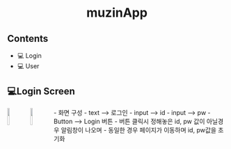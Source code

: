 <h1 align = "center">
  muzinApp
</h>

## Contents
- 💻 Login
- 💻 User

## 💻Login Screen
<img src = "https://user-images.githubusercontent.com/82933290/115818885-b7943780-a438-11eb-9ac2-69063f858909.png" width ="10%" height = "10%" align = "left">
<img src = "https://user-images.githubusercontent.com/82933290/115819707-69803380-a43a-11eb-958b-6444cbda86b6.png" width ="10%" height = "10%" align = "left">
- 화면 구성
- text --> 로그인
- input --> id
- input --> pw
- Button --> Login 버튼
- 버튼 클릭시 정해놓은 id, pw 값이 아닐경우 알림창이 나오며 
- 동일한 경우 페이지가 이동하며 id, pw값을 초기화



